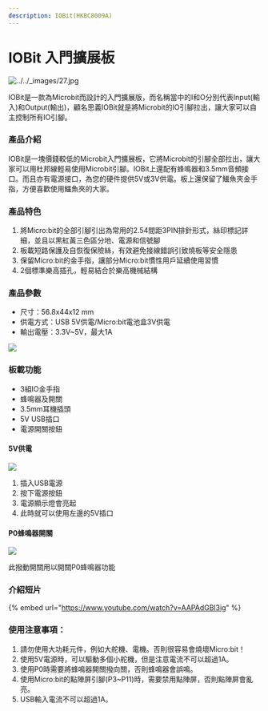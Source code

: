 ```yaml
---
description: IOBit(HKBC8009A)
---
```


# IOBit 入門擴展板

![../../\_images/27.jpg](https://kittenbothk.readthedocs.io/en/latest/\_images/27.jpg)

IOBit是一款為Microbit而設計的入門擴展版，而名稱當中的I和O分別代表Input(輸入)和Output(輸出)，顧名思義IOBit就是將Microbit的IO引腳拉出，讓大家可以自主控制所有IO引腳。

### 產品介紹

IOBit是一塊價錢較低的Microbit入門擴展板，它將Microbit的引腳全部拉出，讓大家可以用杜邦線輕易使用Microbit引腳。IOBit上還配有蜂鳴器和3.5mm音頻接口。而且亦有電源接口，為您的硬件提供5V或3V供電。板上還保留了鱷魚夾金手指，方便喜歡使用鱷魚夾的大家。

### 產品特色

1. 將Micro:bit的全部引腳引出為常用的2.54間距3PIN排針形式，絲印標記詳細，並且以黑紅黃三色區分地、電源和信號腳
2. 板載短路保護及自恢復保險絲，有效避免接線錯誤引致燒板等安全隱患
3. 保留Micro:bit的金手指，讓部分Micro:bit慣性用戶延續使用習慣
4. 2個標準樂高插孔，輕易結合於樂高機械結構

### 產品參數

* 尺寸：56.8x44x12 mm
* 供電方式：USB 5V供電/Micro:bit電池盒3V供電
* 輸出電壓：3.3V\~5V，最大1A

![](https://kittenbothk.readthedocs.io/en/latest/\_images/19.jpg)

### 板載功能

* 3組IO金手指
* 蜂鳴器及開關
* 3.5mm耳機插頭
* 5V USB插口
* 電源開關按鈕

#### 5V供電

![](https://kittenbothk.readthedocs.io/en/latest/\_images/37.jpg)

1. 插入USB電源
2. 按下電源按鈕
3. 電源顯示燈會亮起
4. 此時就可以使用左邊的5V插口

#### P0蜂鳴器開關

![](https://kittenbothk.readthedocs.io/en/latest/\_images/45.jpg)

此撥動開關用以開關P0蜂鳴器功能

### 介紹短片

{% embed url="https://www.youtube.com/watch?v=AAPAdGBl3ig" %}

### 使用注意事項：

1. 請勿使用大功耗元件，例如大舵機、電機。否則很容易會燒壞Micro:bit！
2. 使用5V電源時，可以驅動多個小舵機，但是注意電流不可以超過1A。
3. 使用P0時需要將蜂鳴器開關撥向關，否則蜂鳴器會誤鳴。
4. 使用Micro:bit的點陣屏引腳(P3\~P11)時，需要禁用點陣屏，否則點陣屏會亂亮。
5. USB輸入電流不可以超過1A。
